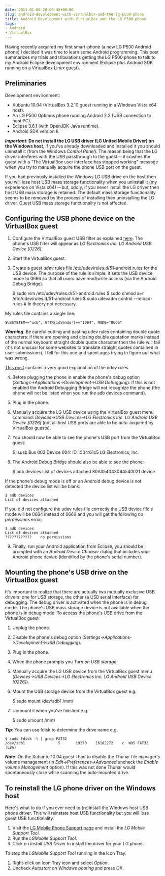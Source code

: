 ```yaml
---
date: 2011-01-06 20:00:48+00:00
slug: android-development-with-virtualbox-and-the-lg-p500-phone
title: Android Development with VirtualBox and the LG P500 phone
tags:
- Android
- VirtualBox
---
```



Having recently acquired my first smart-phone (a new LG P500 Android phone) I decided it was time to learn some Android programming.  This post summarizes my trials and tribulations getting the LG P500 phone to talk to my Android Eclipse development environment (Eclipse plus Android SDK running on a VirtualBox Linux guest).

<!--more-->



## Preliminaries

Development environment:

  * Xubuntu 10.04 (VirtualBox 3.2.10 guest running in a Windows Vista x64 host). 
  * An LG P500 Optimus phone running Android 2.2 (USB connection to host PC). 
  * Eclipse 3.6.1 (with OpenJDK Java runtime). 
  * Android SDK version 8. 



**_Important_**:
**Do not install the LG USB driver (LG United Mobile Driver) on the Windows host**, if you've already downloaded and installed it you should uninstall it (from the Windows _Control Panel_). The reason being that the LG driver interferes with the USB passthrough to the guest -- it crashes the guest with a "The VirtualBox user interface has stopped working" message when you try to manually acquire the phone USB port on the guest.

If you had previously installed the Windows LG USB drive on the host then you will lose host USB mass storage functionality when you uninstall it (my experience on Vista x64) -- but, oddly, if you never install the LG driver then host USB mass storage is retained. The default mass storage functionality seems to be removed by the process of installing then uninstalling the LG driver. Guest USB mass storage functionality is not affected.





## Configuring the USB phone device on the VirtualBox guest

  1. Configure the VirtualBox guest USB filter as explained [here](http://forum.xda-developers.com/showthread.php?t=570452g). The phone's USB filter will appear as _LG Electronics Inc. LG Android USB Device [0226]_. 
  2. Start the VirtualBox guest. 
  3. Create a guest _udev_ rules file /etc/udev/rules.d/51-android.rules for the USB device.  The purpose of the rule is simple: it sets the USB device mode to 0666 so that all users have read/write access (via the Android Debug Bridge). 
    
        $ sudo vim /etc/udev/rules.d/51-android.rules
        $ sudo chmod a+r /etc/udev/rules.d/51-android.rules
        $ sudo udevadm control --reload-rules   # In theory not necessary.


 

My rules file contains a single line:
    
    SUBSYSTEM=="usb", ATTR{idVendor}=="1004", MODE="0666"


 


**_Warning_**:
Be careful cutting and pasting udev rules containing double quote characters: if there are opening and closing double quotation marks instead of the normal keyboard straight double quote character then the rule will fail (it's not unusual for some websites to translate straight quotes contained in user submissions). I fell for this one and spent ages trying to figure out what was wrong.


[ This post](http://www.google.com/support/forum/p/android/thread?tid=08945730bbd7b22b&hl=en) contains a very good explanation of the udev rules.

  4. Before plugging the phone in enable the phone's debug option (_Settings->Applications->Development->USB Debugging_). If this is not enabled the Android Debugging Bridge will not recognize the phone (the phone will not be listed when you run the adb devices command). 
  5. Plug in the phone. 
  6. Manually acquire the LG USB device using the VirtualBox guest menu command: _Devices->USB Devices->LG Electronics Inc. LG Android USB Device [0226]_ (not all host USB ports are able to be auto-acquired by VirtualBox guests). 
  7. You should now be able to see the phone's USB port from the VirtualBox guest:
    
        $ lsusb
        Bus 002 Device 004: ID 1004:61c5 LG Electronics, Inc.


 
  8. The Android Debug Bridge should also be able to see the phone: 
    
        $ adb devices
        List of devices attached
        80A354043044540021      device


 

If the phone's debug mode is off or an Android debug device is not detected the device list will be blank:
    
    $ adb devices
    List of devices attached


 

If you did not configure the udev rules file correctly the USB device file's mode will be 0664 instead of 0666 and you will get the following _no permissions_ error:
    
    $ adb devices
    List of devices attached
    ????????????    no permissions


 

  9. Finally, run your Android application from Eclipse, you should be prompted with an _Android Device Chooser_ dialog that includes your Android phone device (identified by the phone's serial number). 



## Mounting the phone's USB drive on the VirtualBox guest

It's important to realize that there are actually two mutually exclusive USB drivers: one for USB storage, the other (a USB serial interface) for debugging. The debug driver is activated when the phone is in debug mode. The phone's USB mass storage device is not available when the phone is in debug mode. To access the phone's USB drive from the VirtualBox guest:

  1. Unplug the phone. 
  2. Disable the phone's debug option (_Settings->Applications->Development->USB Debugging_). 
  3. Plug in the phone. 
  4. When the phone prompts you _Turn on USB storage_. 
  5. Manually acquire the LG USB device from the VirtualBox guest menu (_Devices->USB Devices->LG Electronics Inc. LG Android USB Device [0226]_). 
  6. Mount the USB storage device from the VirtualBox guest e.g.
    
        $ sudo mount /dev/sdb1 /mnt/


 
  7. Unmount it when you've finished e.g.
    
        $ sudo umount /mnt/


 



**_Tip_**:
You can use fdisk to determine the drive name e.g.
    
    $ sudo fdisk -l | grep FAT32
    /dev/sdb1               5       19270    16182272    c  W95 FAT32 (LBA)


 
 


**_Note_**:
On the Xubuntu 10.04 guest I had to disable the Thunar file manager's volume management (in _Edit->Preferences->Advanced_ uncheck the _Enable volume Management_ option). If this was not done Thunar would spontaneously close while scanning the auto-mounted drive.




## To reinstall the LG phone driver on the Windows host

Here's what to do if you ever need to (re)install the Windows host USB phone driver.  This will reinstate host USB functionality but you will lose guest USB functionality.

  1. Visit the [LG Mobile Phone Support page](http://www.lg.com/in/support/mc-support/mobile-phone-support.jsp) and install the _LG Mobile Support Tool_. 
  2. Run the _LGMobile Support Tool_. 
  3. Click on _Install USB Driver_ to install the driver for your LG phone. 

To stop the _LGMobile Support Tool_ running in the Icon Tray:

  1. Right-click on Icon Tray icon and select _Option_. 
  2. Uncheck _Autostart on Windows booting_ and press _OK_. 

